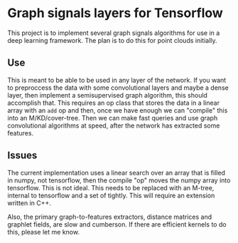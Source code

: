 # Graph signals layers for Tensorflow

This project is to implement several graph signals algorithms for use in a deep learning framework. The plan is to do this for point clouds initially. 

## Use 

This is meant to be able to be used in any layer of the network. If you want to preproccess the data with some convolutional layers and maybe a dense layer, then implement a semisupervised graph algorithm, this should accomplish that. This requires an op class that stores the data in a linear array with an `add` op and then, once we have enough we can "compile" this into an M/KD/cover-tree. Then we can make fast queries and use graph convolutional algorithms at speed, after the network has extracted some features.

## Issues

The current implementation uses a linear search over an array that is filled in numpy, not tensorflow, then the compile "op" moves the numpy array into tensorflow. This is not ideal. This needs to be replaced with an M-tree, internal to tensorflow and a set of tightly. This will require an extension written in C++. 

Also, the primary graph-to-features extractors, distance matrices and graphlet fields, are slow and cumberson. If there are efficient kernels to do this, please let me know.
